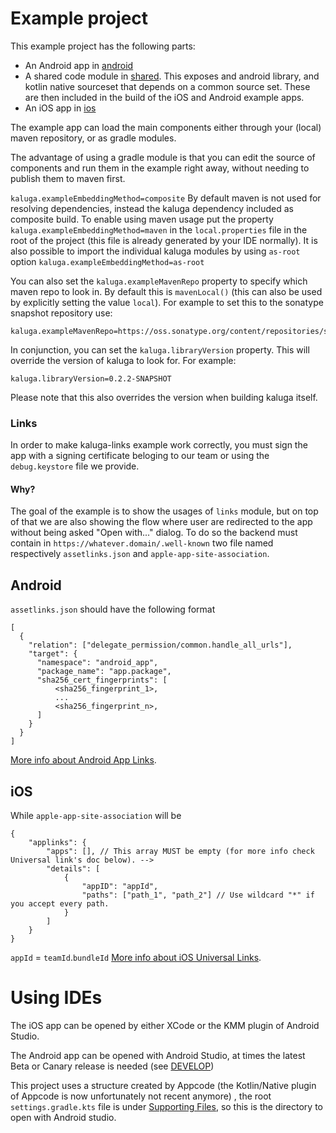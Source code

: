 # Example project

This example project has the following parts:
- An Android app in [android](/example/android)
- A shared code module in [shared](/example/shared). This exposes and android library, and kotlin native sourceset that depends on a common source set. These are then included in the build of the iOS and Android example apps.
- An iOS app in [ios](/example/ios)

The example app can load the main components either through your (local) maven repository, or as gradle modules.

The advantage of using a gradle module is that you can edit the source of components and run them in the example right away, without needing to publish them to maven first.

`kaluga.exampleEmbeddingMethod=composite`
By default maven is not used for resolving dependencies, instead the kaluga dependency included as composite build.
To enable using maven usage put the property `kaluga.exampleEmbeddingMethod=maven` in the `local.properties` file in the root of the project (this file is already generated by your IDE normally).
It is also possible to import the individual kaluga modules by using `as-root` option `kaluga.exampleEmbeddingMethod=as-root` 

You can also set the `kaluga.exampleMavenRepo` property to specify which maven repo to look in. By default this is `mavenLocal()` (this can also be used by explicitly setting the value `local`). For example to set this to the sonatype snapshot repository use:

```properties
kaluga.exampleMavenRepo=https://oss.sonatype.org/content/repositories/snapshots/
```

In conjunction, you can set the `kaluga.libraryVersion` property. This will override the version of kaluga to look for. For example:

```properties
kaluga.libraryVersion=0.2.2-SNAPSHOT
```

Please note that this also overrides the version when building kaluga itself. 

### Links
In order to make kaluga-links example work correctly, you must sign the app with a signing certificate beloging to our team or using the `debug.keystore` file we provide.

#### Why?
The goal of the example is to show the usages of `links` module, but on top of that we are also showing the flow where user are redirected to the app without being asked "Open with..." dialog.
To do so the backend must contain in `https://whatever.domain/.well-known` two file named respectively `assetlinks.json` and `apple-app-site-association`.

## Android
`assetlinks.json` should have the following format

```
[
  {
    "relation": ["delegate_permission/common.handle_all_urls"],
    "target": {
      "namespace": "android_app",
      "package_name": "app.package",
      "sha256_cert_fingerprints": [
          <sha256_fingerprint_1>,
          ...
          <sha256_fingerprint_n>,
      ]
    }
  }
]
```
[More info about Android App Links](https://developer.android.com/training/app-links).

## iOS
While `apple-app-site-association` will be

```
{
    "applinks": {
        "apps": [], // This array MUST be empty (for more info check Universal link's doc below). -->
        "details": [
            {
                "appID": "appId",
                "paths": ["path_1", "path_2"] // Use wildcard "*" if you accept every path.
            }
        ]
    }
}
```
`appId` = `teamId`.`bundleId`
[More info about iOS Universal Links](https://developer.apple.com/ios/universal-links/).

# Using IDEs

The iOS app can be opened by either XCode or the KMM plugin of Android Studio. 

The Android app can be opened with Android Studio, at times the latest Beta or Canary release is needed (see [DEVELOP](/DEVELOP.md))

This project uses a structure created by Appcode (the Kotlin/Native plugin of Appcode is now unfortunately not recent anymore) , the root `settings.gradle.kts` file is under [Supporting Files](/example/ios/Supporting%20Files/), so this is the directory to open with Android studio. 
